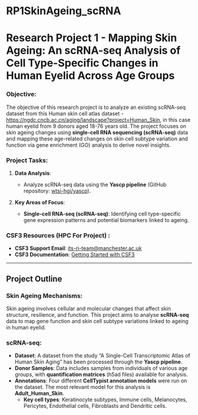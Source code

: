 # RP1SkinAgeing_scRNA

# Research Project 1 - Mapping Skin Ageing: An scRNA-seq Analysis of Cell Type-Specific Changes in Human Eyelid Across Age Groups

### Objective:
The objective of this research project is to analyze an existing scRNA-seq dataset from this Human skin cell atlas dataset - https://ngdc.cncb.ac.cn/aging/landscape?project=Human_Skin, in this case human eyelid from 9 donors aged 18-76 years old. The project focuses on skin ageing changes using  **single-cell RNA sequencing (scRNA-seq)** data and mapping these age-related changes on skin cell subtype variation and function via gene enrichment (GO) analysis to derive novel insights.

### Project Tasks:
1. **Data Analysis**:
    - Analyze scRNA-seq data using the **Yascp pipeline** (GitHub repository: [wtsi-hgi/yascp](https://github.com/wtsi-hgi/yascp)).

2. **Key Areas of Focus**:
    - **Single-cell RNA-seq (scRNA-seq)**: Identifying cell type-specific gene expression patterns and potential biomarkers linked to ageing.

### CSF3 Resources (HPC For Project) :
- **CSF3 Support Email**: [its-ri-team@manchester.ac.uk](mailto:its-ri-team@manchester.ac.uk)
- **CSF3 Documentation**: [Getting Started with CSF3](https://ri.itservices.manchester.ac.uk/csf3/getting-started/user-accounts/)
  
---

## Project Outline

### Skin Ageing Mechanisms:
Skin ageing involves cellular and molecular changes that affect skin structure, resilience, and function. This project aims to analyse **scRNA-seq** data to map gene function and skin cell subtype variations linked to ageing in human eyelid.

### scRNA-seq:
- **Dataset**: A dataset from the study “A Single-Cell Transcriptomic Atlas of Human Skin Aging” has been processed through the **Yascp pipeline**.
- **Donor Samples**: Data includes samples from individuals of various age groups, with **quantification matrices** (h5ad files) available for analysis.
- **Annotations**: Four different **CellTypist annotation models** were run on the dataset. The most relevant model for this analysis is **Adult_Human_Skin**.
    - **Key cell types**: Keratinocyte subtypes, Immune cells, Melanocytes, Pericytes, Endothelial cells, Fibroblasts and Dendritic cells.

